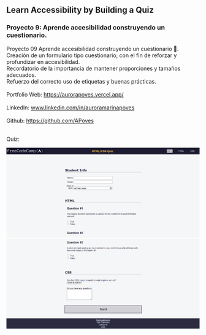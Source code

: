 ## Learn Accessibility by Building a Quiz
### Proyecto 9: Aprende accesibilidad construyendo un cuestionario.
Proyecto 09 Aprende accesibilidad construyendo un cuestionario 📝.
<br>
Creación de un formulario tipo cuestionario, con el fin de reforzar y profundizar en accesibilidad.
<br>
Recordatorio de la importancia de mantener proporciones y tamaños adecuados.
<br>
Refuerzo del correcto uso de etiquetas y buenas prácticas.
<br>
<br>
  Portfolio Web: https://aurorapoves.vercel.app/
<br>
<br>
  LinkedIn: www.linkedin.com/in/auroramarinapoves
<br>
<br>
  Github: https://github.com/APoves
<br>
<br>

  Quiz:

![Quiz](https://github.com/APoves/Responsive-Web-Design/blob/main/09%20Aprende%20accesibilidad%20construyendo%20un%20cuestionario/Cuestionario_a.png)
![Quiz](https://github.com/APoves/Responsive-Web-Design/blob/main/09%20Aprende%20accesibilidad%20construyendo%20un%20cuestionario/Cuestionario_b.png)

